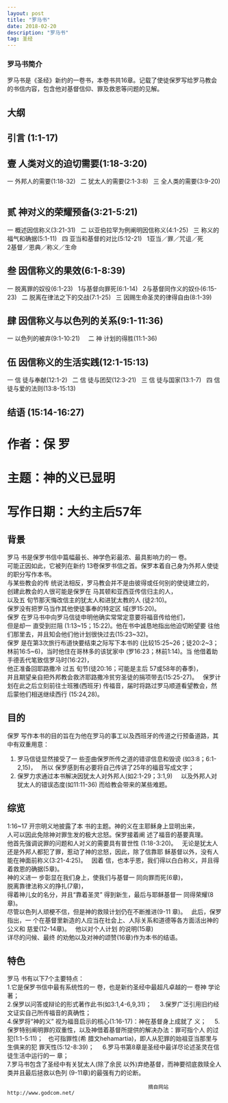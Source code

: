 ```yaml
---
layout: post
title: "罗马书"
date: 2018-02-20
description: "罗马书"
tag: 圣经 
---   
```

### 罗马书简介
罗马书是《圣经》新约的一卷书，本卷书共16章。记载了使徒保罗写给罗马教会的书信内容，包含他对基督信仰、罪及救恩等问题的见解。
## 大纲  
## 引言 (1:1-17)  
## 壹 人类对义的迫切需要(1:18-3:20)  
一 外邦人的需要(1:18-32)  
二 犹太人的需要(2:1-3:8)  
三 全人类的需要(3:9-20)  
## 贰 神对义的荣耀预备(3:21-5:21)  
一 概述因信称义(3:21-31)  
二 以亚伯拉罕为例阐明因信称义(4:1-25)  
三 称义的福气和确据(5:1-11)  
四 亚当和基督的对比(5:12-21)  
1亚当／罪／咒诅／死  
2基督／恩典／称义／生命  
## 叁 因信称义的果效(6:1-8:39)  
一 脱离罪的奴役(6:1-23)  
1与基督向罪死(6:1-14)  
2与基督同作义的奴仆(6:15-23)  
二 脱离在律法之下的交战(7:1-25)  
三 因赐生命圣灵的律得自由(8:1-39)  
## 肆 因信称义与以色列的关系(9:1-11:36)  
一 以色列的被弃(9:1-10:21)    
二 神 计划的得胜(11:1-36)  
## 伍 因信称义的生活实践(12:1-15:13)  
一 信 徒与奉献(12:1-2)  
二 信 徒与团契(12:3-21)  
三 信 徒与国家(13:1-7)  
四 信 徒与爱的法则(13:8-15:13)  
## 结语 (15:14-16:27)  
# 作者：保 罗  
# 主题：神的义已显明  
# 写作日期：大约主后57年  

## 背景
罗马 书是保罗书信中篇幅最长、神学色彩最浓、最具影响力的一 卷。  
可能正因如此，它被列在新约 13卷保罗书信之首。保罗本着自己身为外邦人使徒的职分写作本书。  
与某些教会的传 统说法相反，罗马教会并不是由彼得或任何别的使徒建立的，  
创建此教会的人很可能是保罗在 马其顿和亚西亚传信归主的人，  
以及五 旬节那天悔改信主的犹太人和进犹太教的人 (徒2:10)。  
保罗没有把罗马当作其他使徒事奉的特定区 域(罗15:20)。  
保罗 在罗马书中向罗马信徒申明他确实常常定意要将福音传给他们，  
但是却一 直受到拦阻 (1:13~15；15:22)。他在书中诚恳地指出他迫切盼望要 往他们那里去，并且知会他们他计划很快过去(15:23~32)。  
保罗 是在第3次旅行布道快要结束之际写下本书的 (比较15:25~26；徒20:2~3；   
林前16:5~6)，当时他住在哥林多的该犹家中 (罗16:23；林前1:14)。当 他借着助手德丢代笔致信罗马时(16:22)，  
他正准备回耶路撒冷 过五 旬节(徒20:16；可能是主后 57或58年的春季)，  
并且期望亲自把外邦教会救济耶路撒冷贫穷圣徒的捐项带去(15:25-27)。   
保罗计划在此之后立刻前往士班雅(西班牙) 传福音，届时将路过罗马顺道看望教会，然后蒙他们相送继续西行 (15:24,28)。  

## 目的
保罗 写作本书的目的旨在为他在罗马的事工以及西班牙的传道之行预备道路，其中有双重用意：   
1. 罗马信徒显然接受了一 些歪曲保罗所传之道的错谬信息和毁谤 (如3:8；6:1-2,15)，  
所以 保罗感到有必要将自己传讲了25年的福音写成文字；    
2. 保罗力求通过本书解决因犹太人对外邦人(如2:1-29；3:1,9)     
以及外邦人对犹太人的错误态度(如11:11-36) 而给教会带来的某些难题。    

## 综览
1:16~17 开宗明义地披露了本 书的主题。神的义在主耶稣身上显明出来，  
人可以因此免除神对罪生发的极大忿怒。保罗接着阐 述了福音的基要真理。  
他首先强调说罪的问题和人对义的需要具有普世性 (1:18-3:20)。  
无论是犹太人还是外邦人都犯了罪，惹动了神的忿怒，因此，除了信靠耶 稣基督以外，没有人能在神面前称义(3:21-4:25)。  
因着 信，也本乎恩，我们得以白白称义，并且得着救恩的确据(5章)。  
神的义进一 步彰显在我们身上，使我们与基督一 同向罪而死(6章)，  
脱离靠律法称义的挣扎(7章)，   
得着神儿女的名分，并且“靠着圣灵” 得到新生，最后与耶稣基督一 同得荣耀(8章)。  
尽管以色列人顽梗不信，但是神的救赎计划仍在不断推进(9-11 章)。  
此后，保罗指出，一 个在基督里新造的人应当在社会上、人际关系和道德等各方面活出神的公义和 慈爱(12-14章)。  
他以对个人计划 的说明(15章)  
详尽的问候、最终 的劝勉以及对神的颂赞(16章)作为本书的结语。  

## 特色  
罗马 书有以下7个主要特点：    
1.它是保罗书信中最有系统性的一 卷，也是新约圣经中最超凡卓越的一 卷神 学论著；    
2.保罗以问答或辩论的形式著作此书(如3:1,4-6,9,31)；    
3.保罗广泛引用旧约经文证实自己所传福音的真确性；    
4.保罗将“神的义” 视为福音启示的核心(1:16-17)：神在基督身上成就了 义；    
5.保罗特别阐明罪的双重性，以及神借着基督所提供的解决办法：罪可指个人 的过犯(1:1-5:11)；  
也可指罪性(希 腊文hehamartia)，即人从犯罪的始祖亚当那里与生俱来的犯 罪天性(5:12-8:39)；    
6.罗马书第8章是圣经中最详尽论述圣灵在信 徒生活中运行的一 章；    
7.罗马书包含了圣经中有关犹太人(除了余民 以外)弃绝基督，而神要彻底救赎全人类并且最后拯救以色列 (9-11章)的最强有力的论断。   
                                                 
                                                  摘自网站http://www.godcom.net/
